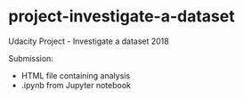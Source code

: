 # project-investigate-a-dataset

Udacity Project - Investigate a dataset 2018

Submission:
- HTML file containing analysis
- .ipynb from Jupyter notebook
